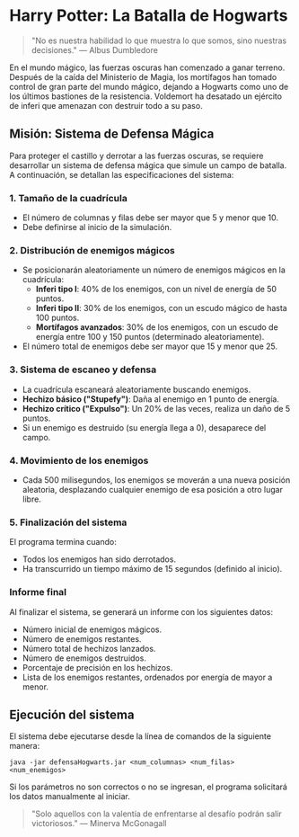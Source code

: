 # Harry Potter: La Batalla de Hogwarts

> "No es nuestra habilidad lo que muestra lo que somos, sino nuestras decisiones." — Albus Dumbledore

En el mundo mágico, las fuerzas oscuras han comenzado a ganar terreno. Después de la caída del Ministerio de Magia, los mortífagos han tomado control de gran parte del mundo mágico, dejando a Hogwarts como uno de los últimos bastiones de la resistencia. Voldemort ha desatado un ejército de inferi que amenazan con destruir todo a su paso.

## Misión: Sistema de Defensa Mágica

Para proteger el castillo y derrotar a las fuerzas oscuras, se requiere desarrollar un sistema de defensa mágica que simule un campo de batalla. A continuación, se detallan las especificaciones del sistema:

### 1. Tamaño de la cuadrícula
- El número de columnas y filas debe ser mayor que 5 y menor que 10.
- Debe definirse al inicio de la simulación.

### 2. Distribución de enemigos mágicos
- Se posicionarán aleatoriamente un número de enemigos mágicos en la cuadrícula:
  - **Inferi tipo I**: 40% de los enemigos, con un nivel de energía de 50 puntos.
  - **Inferi tipo II**: 30% de los enemigos, con un escudo mágico de hasta 100 puntos.
  - **Mortífagos avanzados**: 30% de los enemigos, con un escudo de energía entre 100 y 150 puntos (determinado aleatoriamente).
- El número total de enemigos debe ser mayor que 15 y menor que 25.

### 3. Sistema de escaneo y defensa
- La cuadrícula escaneará aleatoriamente buscando enemigos.
- **Hechizo básico ("Stupefy")**: Daña al enemigo en 1 punto de energía.
- **Hechizo crítico ("Expulso")**: Un 20% de las veces, realiza un daño de 5 puntos.
- Si un enemigo es destruido (su energía llega a 0), desaparece del campo.

### 4. Movimiento de los enemigos
- Cada 500 milisegundos, los enemigos se moverán a una nueva posición aleatoria, desplazando cualquier enemigo de esa posición a otro lugar libre.

### 5. Finalización del sistema
El programa termina cuando:
- Todos los enemigos han sido derrotados.
- Ha transcurrido un tiempo máximo de 15 segundos (definido al inicio).

### Informe final
Al finalizar el sistema, se generará un informe con los siguientes datos:
- Número inicial de enemigos mágicos.
- Número de enemigos restantes.
- Número total de hechizos lanzados.
- Número de enemigos destruidos.
- Porcentaje de precisión en los hechizos.
- Lista de los enemigos restantes, ordenados por energía de mayor a menor.

## Ejecución del sistema
El sistema debe ejecutarse desde la línea de comandos de la siguiente manera:

```
java -jar defensaHogwarts.jar <num_columnas> <num_filas> <num_enemigos>
```

Si los parámetros no son correctos o no se ingresan, el programa solicitará los datos manualmente al iniciar.

> "Solo aquellos con la valentía de enfrentarse al desafío podrán salir victoriosos." — Minerva McGonagall


